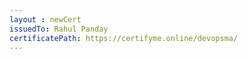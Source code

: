 ```yaml
--- 
layout : newCert 
issuedTo: Rahul Panday
certificatePath: https://certifyme.online/devopsma/
--- 
```

